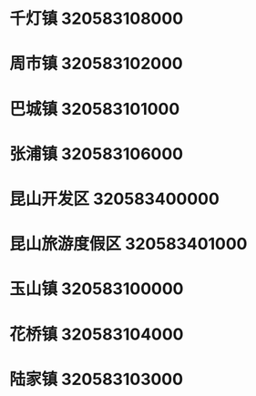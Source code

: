 # 千灯镇 320583108000
# 周市镇 320583102000
# 巴城镇 320583101000
# 张浦镇 320583106000
# 昆山开发区 320583400000
# 昆山旅游度假区 320583401000
# 玉山镇 320583100000
# 花桥镇 320583104000
# 陆家镇 320583103000
